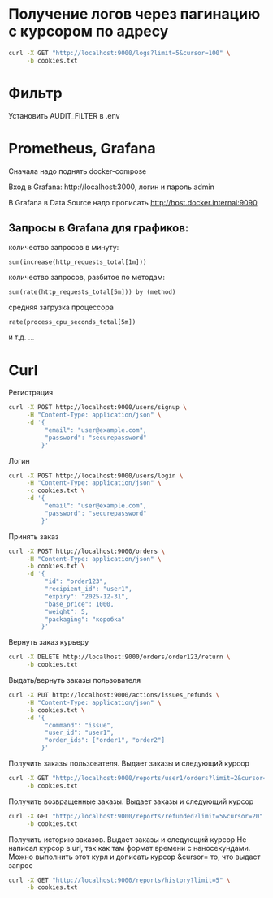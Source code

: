 # Получение логов через пагинацию с курсором по адресу


```sh
curl -X GET "http://localhost:9000/logs?limit=5&cursor=100" \
     -b cookies.txt
```

# Фильтр

Установить AUDIT_FILTER в .env

# Prometheus, Grafana

Сначала надо поднять docker-compose

Вход в Grafana: http://localhost:3000, логин и пароль admin

В Grafana в Data Source надо прописать http://host.docker.internal:9090 

## Запросы в Grafana для графиков:

количество запросов в минуту:
```
sum(increase(http_requests_total[1m]))
```

количество запросов, разбитое по методам:
```
sum(rate(http_requests_total[5m])) by (method)
```

средняя загрузка процессора
```
rate(process_cpu_seconds_total[5m])
```

и т.д. ...

# Curl

Регистрация
```sh
curl -X POST http://localhost:9000/users/signup \
     -H "Content-Type: application/json" \
     -d '{
          "email": "user@example.com",
          "password": "securepassword"
         }'

```

Логин
```sh
curl -X POST http://localhost:9000/users/login \
     -H "Content-Type: application/json" \
     -c cookies.txt \
     -d '{
          "email": "user@example.com",
          "password": "securepassword"
         }'
```

Принять заказ
```sh
curl -X POST http://localhost:9000/orders \
     -H "Content-Type: application/json" \
     -b cookies.txt \
     -d '{
          "id": "order123",
          "recipient_id": "user1",
          "expiry": "2025-12-31",
          "base_price": 1000,
          "weight": 5,
          "packaging": "коробка"
         }'
```

Вернуть заказ курьеру
```sh
curl -X DELETE http://localhost:9000/orders/order123/return \
     -b cookies.txt
```

Выдать/вернуть заказы пользователя
```sh
curl -X PUT http://localhost:9000/actions/issues_refunds \
     -H "Content-Type: application/json" \
     -b cookies.txt \
     -d '{
          "command": "issue",
          "user_id": "user1",
          "order_ids": ["order1", "order2"]
         }'
```


Получить заказы пользователя. Выдает заказы и следующий курсор
```sh
curl -X GET "http://localhost:9000/reports/user1/orders?limit=2&cursor=10&status=stored" \
     -b cookies.txt
```

Получить возвращенные заказы. Выдает заказы и следующий курсор
```sh
curl -X GET "http://localhost:9000/reports/refunded?limit=5&cursor=20" \
     -b cookies.txt
```

Получить историю заказов. Выдает заказы и следующий курсор
Не написал курсор в url, так как там формат времени с наносекундами. Можно выполнить этот курл и дописать курсор
&cursor= то, что выдаст запрос
```sh
curl -X GET "http://localhost:9000/reports/history?limit=5" \
     -b cookies.txt
```

